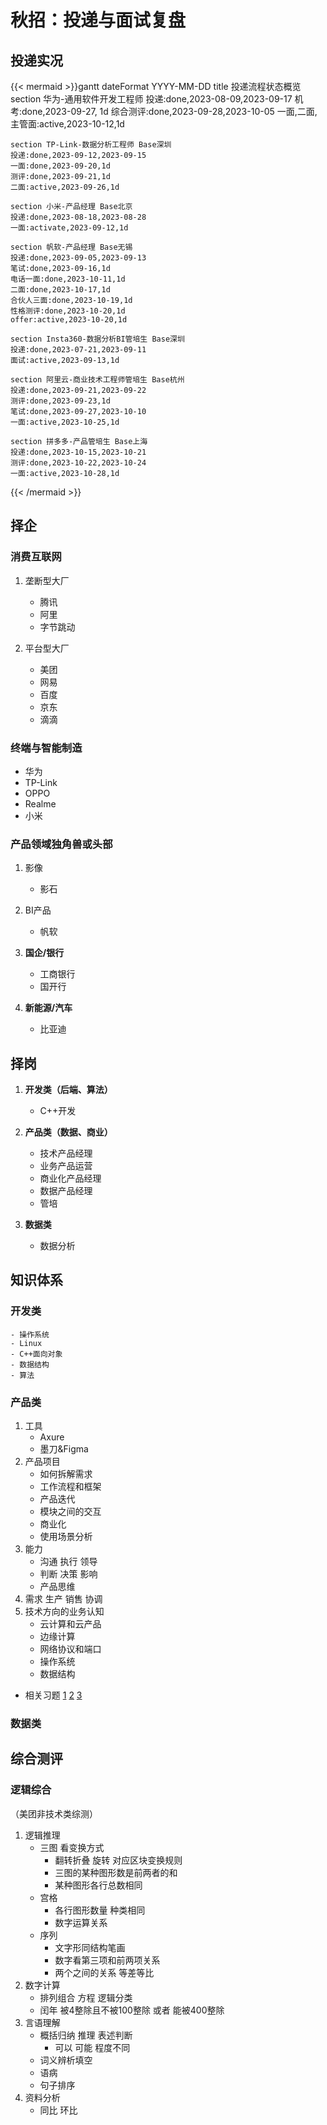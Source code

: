 # 秋招：投递与面试复盘


<!--more-->

## 投递实况

{{< mermaid >}}gantt
    dateFormat  YYYY-MM-DD
    title 投递流程状态概览
    section 华为-通用软件开发工程师
    投递:done,2023-08-09,2023-09-17
    机考:done,2023-09-27, 1d
    综合测评:done,2023-09-28,2023-10-05
    一面,二面,主管面:active,2023-10-12,1d

    section TP-Link-数据分析工程师 Base深圳
    投递:done,2023-09-12,2023-09-15
    一面:done,2023-09-20,1d
    测评:done,2023-09-21,1d
    二面:active,2023-09-26,1d

    section 小米-产品经理 Base北京
    投递:done,2023-08-18,2023-08-28
    一面:activate,2023-09-12,1d

    section 帆软-产品经理 Base无锡
    投递:done,2023-09-05,2023-09-13
    笔试:done,2023-09-16,1d
    电话一面:done,2023-10-11,1d
    二面:done,2023-10-17,1d
    合伙人三面:done,2023-10-19,1d
    性格测评:done,2023-10-20,1d
    offer:active,2023-10-20,1d

    section Insta360-数据分析BI管培生 Base深圳
    投递:done,2023-07-21,2023-09-11
    面试:active,2023-09-13,1d

    section 阿里云-商业技术工程师管培生 Base杭州
    投递:done,2023-09-21,2023-09-22
    测评:done,2023-09-23,1d
    笔试:done,2023-09-27,2023-10-10
    一面:active,2023-10-25,1d

    section 拼多多-产品管培生 Base上海
    投递:done,2023-10-15,2023-10-21
    测评:done,2023-10-22,2023-10-24
    一面:active,2023-10-28,1d
{{< /mermaid >}}

## 择企

### 消费互联网

1. 垄断型大厂
    - 腾讯
    - 阿里
    - 字节跳动

2. 平台型大厂
    - 美团
    - 网易
    - 百度
    - 京东
    - 滴滴

### 终端与智能制造

- 华为
- TP-Link
- OPPO
- Realme
- 小米

### 产品领域独角兽或头部

1. 影像
    - 影石

2. BI产品
    - 帆软

3. **国企/银行**
    - 工商银行
    - 国开行

4. **新能源/汽车**
    - 比亚迪

## 择岗

1. **开发类（后端、算法）**
    - C++开发

2. **产品类（数据、商业）**
    - 技术产品经理
    - 业务产品运营
    - 商业化产品经理
    - 数据产品经理
    - 管培

3. **数据类**
    - 数据分析

## 知识体系

### 开发类

    - 操作系统
    - Linux
    - C++面向对象
    - 数据结构
    - 算法


### 产品类

1. 工具
    - Axure
    - 墨刀&Figma
2. 产品项目
    - 如何拆解需求
    - 工作流程和框架
    - 产品迭代
    - 模块之间的交互
    - 商业化
    - 使用场景分析
3. 能力
    - 沟通 执行 领导
    - 判断 决策 影响
    - 产品思维
4. 需求 生产 销售 协调
5. 技术方向的业务认知
    - 云计算和云产品
    - 边缘计算
    - 网络协议和端口
    - 操作系统
    - 数据结构

- 相关习题 [1](https://www.nowcoder.com/exam/test/72028415/submission?pid=6617799) [2](https://www.nowcoder.com/exam/test/72028410/submission?pid=6706629) [3](https://www.nowcoder.com/exam/test/72028443/submission?examPageSource=Company&pid=31369524&testCallback=https%3A%2F%2Fwww.nowcoder.com%2Fexam%2Fcompany%3FcurrentTab%3Drecommand%26jobId%3D104%26keyword%3D产品经理%26selectStatus%3D0&testclass=产品%2F运营)

### 数据类

## 综合测评

### 逻辑综合

（美团非技术类综测）

1. 逻辑推理
    - 三图 看变换方式
        - 翻转折叠 旋转 对应区块变换规则
        - 三图的某种图形数是前两者的和
        - 某种图形各行总数相同
    - 宫格
        - 各行图形数量 种类相同
        - 数字运算关系
    - 序列
        - 文字形同结构笔画
        - 数字看第三项和前两项关系
        - 两个之间的关系 等差等比
2. 数字计算
    - 排列组合 方程 逻辑分类
    - 闰年 被4整除且不被100整除 或者 能被400整除
3. 言语理解
    - 概括归纳 推理 表述判断
        - 可以 可能 程度不同
    - 词义辨析填空
    - 语病
    - 句子排序
4. 资料分析
    - 同比 环比


